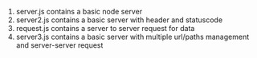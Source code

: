 1. server.js contains a basic node server<br>
2. server2.js contains a basic server with header and statuscode<br>
3. request.js contains a server to server request for data<br>
4. server3.js contains a basic server with multiple url/paths management and server-server request 
